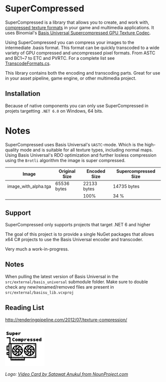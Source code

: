 # SuperCompressed

SuperCompressed is a library that allows you to create, and work with, [compressed texture formats](http://renderingpipeline.com/2012/07/texture-compression/) in your game and multimedia applications. It uses Binomial's [Basis Universal Supercompressed GPU Texture Codec](https://github.com/BinomialLLC/basis_universal).

Using SuperCompressed you can compress your images to the intermediate .basis format. This format can be quickly transcoded to a wide variety of GPU compressed and uncompressed pixel formats. From ASTC and BC1~7 to ETC and PVRTC. For a complete list see [TranscodeFormats.cs](src/SuperCompressed/TranscodeFormats.cs). 

This library contains both the encoding and transcoding parts. Great for use in your asset pipeline, game engine, or other multimedia project.


## Installation
Because of native components you can only use SuperCompressed in projets targetting `.NET 6.0` on Windows, 64 bits. 


# Notes
SuperCompressed uses Basis Universal's `UASTC`-mode. Which is the high-quality mode and is suitable for all texture types, including normal maps. Using Basis Universal's RDO optimization and further losless compression using the `Brotli` algorithm the image is super compressed.

Image | Original Size| Encoded Size | Supercompressed Size
---|---|---|---|
image_with_alpha.tga | 65536 bytes | 22133 bytes | 14735 bytes |
					 || 100% | 34 % | 22% |




## Support
SuperCompressed only supports projects that target .NET 6 and higher 

The goal of this project is to provide a single NuGet packages that allows x64 C# projects to use the Basis Universal encoder and transcoder.

Very much a work-in-progress. 



## Notes
When pulling the latest version of Basis Universal in the `src/external/basis_universal` submodule folder. Make sure to double check any new/renamed/removed files are present in `src/external/basisu_lib.vcxproj`

## Reading List
http://renderingpipeline.com/2012/07/texture-compression/



![Logo Super Compressed](noun-video-card-4546862.png)

*Logo: [Video Card by Satawat Anukul from NounProject.com](https://thenounproject.com/icon/compress-1644730/)*


